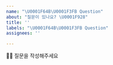 ```yaml
---
name: "\U0001F64B\U0001F3FB Question"
about: "질문이 있나요? \U0001F928"
title: ''
labels: "\U0001F64B\U0001F3FB Question"
assignees: ''

---
```


🙋🏻 질문을 작성해주세요
